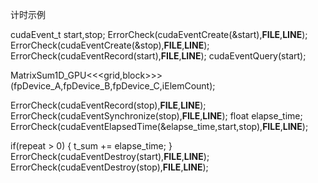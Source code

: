
计时示例

cudaEvent_t start,stop;
ErrorCheck(cudaEventCreate(&start),__FILE__,__LINE__);
ErrorCheck(cudaEventCreate(&stop),__FILE__,__LINE__);
ErrorCheck(cudaEventRecord(start),__FILE__,__LINE__);
cudaEventQuery(start);

MatrixSum1D_GPU<<<grid,block>>>(fpDevice_A,fpDevice_B,fpDevice_C,iElemCount);

ErrorCheck(cudaEventRecord(stop),__FILE__,__LINE__);
ErrorCheck(cudaEventSynchronize(stop),__FILE__,__LINE__);
float elapse_time;
ErrorCheck(cudaEventElapsedTime(&elapse_time,start,stop),__FILE__,__LINE__);

if(repeat > 0)
{
    t_sum += elapse_time;
}
ErrorCheck(cudaEventDestroy(start),__FILE__,__LINE__);
ErrorCheck(cudaEventDestroy(stop),__FILE__,__LINE__);